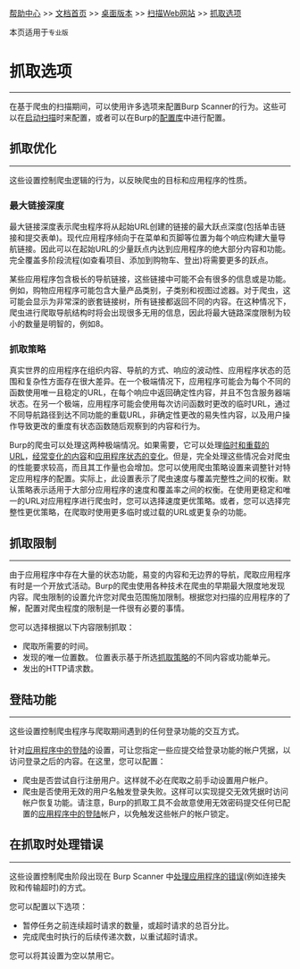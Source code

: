 [帮助中心](https://support.portswigger.net/) >> [文档首页](../../index.md) >> [桌面版本](../index.md) >> [扫描Web网站](index.md) >> [抓取选项](crawl-options.html)

本页适用于`专业版`

# 抓取选项

------------------

在基于爬虫的扫描期间，可以使用许多选项来配置Burp Scanner的行为。这些可以在[启动扫描](../scanning/scan-launcher.html)时来配置，或者可以在Burp的[配置库](../getting-started/configuration.html#配置库)中进行配置。

## 抓取优化

------------------

这些设置控制爬虫逻辑的行为，以反映爬虫的目标和应用程序的性质。

### 最大链接深度

最大链接深度表示爬虫程序将从起始URL创建的链接的最大跃点深度(包括单击链接和提交表单)。现代应用程序倾向于在菜单和页脚等位置为每个响应构建大量导航链接。因此可以在起始URL的少量跃点内达到应用程序的绝大部分内容和功能。完全覆盖多阶段流程(如查看项目、添加到购物车、登出)将需要更多的跃点。

某些应用程序包含极长的导航链接，这些链接中可能不会有很多的信息或是功能。例如，购物应用程序可能包含大量产品类别，子类别和视图过滤器。对于爬虫，这可能会显示为非常深的嵌套链接树，所有链接都返回不同的内容。在这种情况下，爬虫进行爬取导航结构时将会出现很多无用的信息，因此将最大链路深度限制为较小的数量是明智的，例如8。

### 抓取策略

真实世界的应用程序在组织内容、导航的方式、响应的波动性、应用程序状态的范围和复杂性方面存在很大差异。在一个极端情况下，应用程序可能会为每个不同的函数使用唯一且稳定的URL，在每个响应中返回确定性内容，并且不包含服务器端状态。在另一个极端，应用程序可能会使用每次访问函数时更改的临时URL，通过不同导航路径到达不同功能的重载URL，非确定性更改的易失性内容，以及用户操作导致更改的重度有状态函数随后观察到的内容和行为。

Burp的爬虫可以处理这两种极端情况。如果需要，它可以处理[临时和重载的URL](../../scanner/crawling.html#core-approach)，[经常变化的内容](../../scanner/crawling.html#crawling-volatile-content)和[应用程序状态的变化](../../scanner/crawling.html#detected-changes-in-application-state)。但是，完全处理这些情况会对爬虫的性能要求较高，而且其工作量也会增加。您可以使用爬虫策略设置来调整针对特定应用程序的配置。实际上，此设置表示了爬虫速度与覆盖完整性之间的权衡。默认策略表示适用于大部分应用程序的速度和覆盖率之间的权衡。在使用更稳定和唯一的URL对应用程序进行爬虫时，您可以选择速度更优策略。或者，您可以选择完整性更优策略，在爬取时使用更多临时或过载的URL或更复杂的功能。

## 抓取限制

------------------

由于应用程序中存在大量的状态功能，易变的内容和无边界的导航，爬取应用程序有时是一个开放式活动。Burp的爬虫使用各种技术在爬虫的早期最大限度地发现内容。爬虫限制的设置允许您对爬虫范围施加限制。根据您对扫描的应用程序的了解，配置对爬虫程度的限制是一件很有必要的事情。

您可以选择根据以下内容限制抓取：

* 爬取所需要的时间。
* 发现的唯一位置数。 位置表示基于所选[抓取策略](#抓取策略)的不同内容或功能单元。
* 发出的HTTP请求数。

## 登陆功能

------------------

这些设置控制爬虫程序与爬取期间遇到的任何登录功能的交互方式。

针对[应用程序中的登陆](../scanning/scan-launcher.html#application-login-options)的设置，可让您指定一些应提交给登录功能的帐户凭据，以访问登录之后的内容。在这里，您可以配置：

* 爬虫是否尝试自行注册用户。这样就不必在爬取之前手动设置用户帐户。
* 爬虫是否使用无效的用户名触发登录失败。这样可以实现提交无效凭据时访问帐户恢复功能。请注意，Burp的抓取工具不会故意使用无效密码提交任何已配置的[应用程序中的登陆](../scanning/scan-launcher.html#application-login-options)帐户，以免触发这些帐户的帐户锁定。

## 在抓取时处理错误

------------------

这些设置控制爬虫阶段出现在 Burp Scanner 中[处理应用程序的错误](../../scanner/auditing.html#handling-application-errors)(例如连接失败和传输超时)的方式。

您可以配置以下选项：

* 暂停任务之前连续超时请求的数量，或超时请求的总百分比。
* 完成爬虫时执行的后续传递次数，以重试超时请求。

您可以将其设置为空以禁用它。